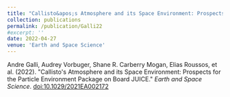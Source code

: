 ```yaml
---
title: "Callisto&apos;s Atmosphere and its Space Environment: Prospects for the Particle Environment Package on Board JUICE"
collection: publications
permalink: /publication/Galli22
#excerpt: ''
date: 2022-04-27
venue: 'Earth and Space Science'
---
```


Andre Galli, Audrey Vorbuger, Shane R. Carberry Mogan, Elias Roussos, et al. (2022). &quot;Callisto&apos;s Atmosphere and its Space Environment: Prospects for the Particle Environment Package on Board JUICE.&quot; <i>Earth and Space Science</i>. [doi:10.1029/2021EA002172](https://agupubs.onlinelibrary.wiley.com/doi/full/10.1029/2021EA002172)
